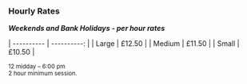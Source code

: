 ### Hourly Rates

***Weekends and Bank Holidays - per hour rates***

| ---------- | ----------: |
| Large      | £12.50         |
| Medium     | £11.50         |
| Small      | £10.50         |

<small>12 midday – 6:00 pm<br/>2 hour minimum session.</small>
